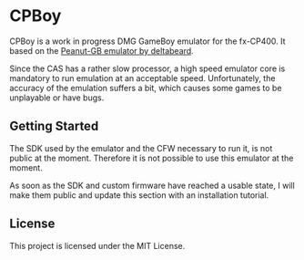 # CPBoy

CPBoy is a work in progress DMG GameBoy emulator for the fx-CP400. It based on the [Peanut-GB emulator by deltabeard](https://github.com/deltabeard/Peanut-GB).

Since the CAS has a rather slow processor, a high speed emulator core is mandatory to run emulation at an acceptable speed. Unfortunately, the accuracy of the emulation suffers a bit, which causes some games to be unplayable or have bugs. 


## Getting Started

The SDK used by the emulator and the CFW necessary to run it, is not public at the moment. Therefore it is not possible to use this emulator at the moment.

As soon as the SDK and custom firmware have reached a usable state, I will make them public and update this section with an installation tutorial.


## License

This project is licensed under the MIT License.
